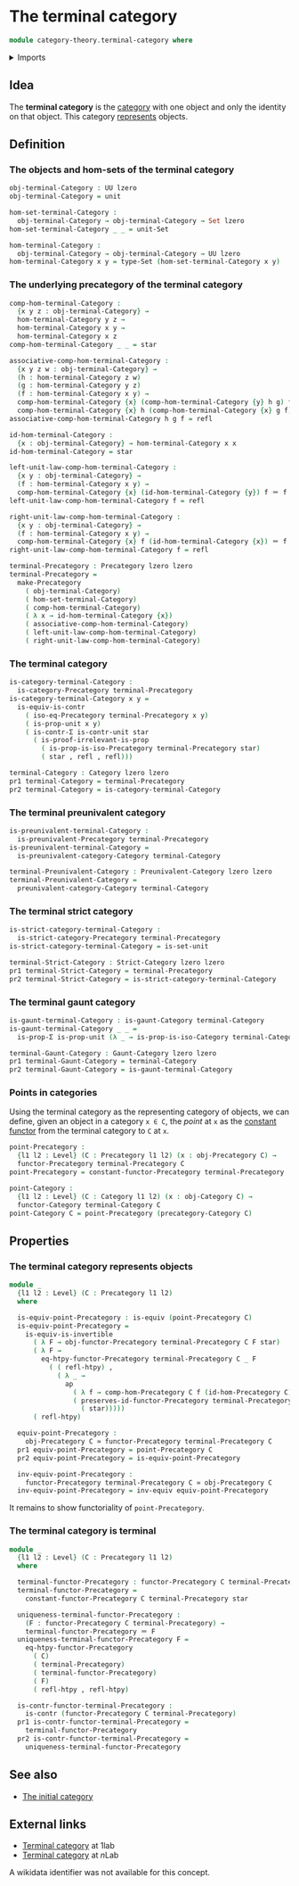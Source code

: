 # The terminal category

```agda
module category-theory.terminal-category where
```

<details><summary>Imports</summary>

```agda
open import category-theory.categories
open import category-theory.constant-functors
open import category-theory.functors-categories
open import category-theory.functors-precategories
open import category-theory.gaunt-categories
open import category-theory.isomorphisms-in-categories
open import category-theory.isomorphisms-in-precategories
open import category-theory.precategories
open import category-theory.preunivalent-categories
open import category-theory.strict-categories

open import foundation.action-on-identifications-functions
open import foundation.contractible-types
open import foundation.dependent-pair-types
open import foundation.equivalences
open import foundation.homotopies
open import foundation.identity-types
open import foundation.propositions
open import foundation.sets
open import foundation.unit-type
open import foundation.universe-levels
```

</details>

## Idea

The **terminal category** is the [category](category-theory.categories.md) with
one object and only the identity on that object. This category
[represents](category-theory.representable-functors-categories.md) objects.

## Definition

### The objects and hom-sets of the terminal category

```agda
obj-terminal-Category : UU lzero
obj-terminal-Category = unit

hom-set-terminal-Category :
  obj-terminal-Category → obj-terminal-Category → Set lzero
hom-set-terminal-Category _ _ = unit-Set

hom-terminal-Category :
  obj-terminal-Category → obj-terminal-Category → UU lzero
hom-terminal-Category x y = type-Set (hom-set-terminal-Category x y)
```

### The underlying precategory of the terminal category

```agda
comp-hom-terminal-Category :
  {x y z : obj-terminal-Category} →
  hom-terminal-Category y z →
  hom-terminal-Category x y →
  hom-terminal-Category x z
comp-hom-terminal-Category _ _ = star

associative-comp-hom-terminal-Category :
  {x y z w : obj-terminal-Category} →
  (h : hom-terminal-Category z w)
  (g : hom-terminal-Category y z)
  (f : hom-terminal-Category x y) →
  comp-hom-terminal-Category {x} (comp-hom-terminal-Category {y} h g) f ＝
  comp-hom-terminal-Category {x} h (comp-hom-terminal-Category {x} g f)
associative-comp-hom-terminal-Category h g f = refl

id-hom-terminal-Category :
  {x : obj-terminal-Category} → hom-terminal-Category x x
id-hom-terminal-Category = star

left-unit-law-comp-hom-terminal-Category :
  {x y : obj-terminal-Category} →
  (f : hom-terminal-Category x y) →
  comp-hom-terminal-Category {x} (id-hom-terminal-Category {y}) f ＝ f
left-unit-law-comp-hom-terminal-Category f = refl

right-unit-law-comp-hom-terminal-Category :
  {x y : obj-terminal-Category} →
  (f : hom-terminal-Category x y) →
  comp-hom-terminal-Category {x} f (id-hom-terminal-Category {x}) ＝ f
right-unit-law-comp-hom-terminal-Category f = refl

terminal-Precategory : Precategory lzero lzero
terminal-Precategory =
  make-Precategory
    ( obj-terminal-Category)
    ( hom-set-terminal-Category)
    ( comp-hom-terminal-Category)
    ( λ x → id-hom-terminal-Category {x})
    ( associative-comp-hom-terminal-Category)
    ( left-unit-law-comp-hom-terminal-Category)
    ( right-unit-law-comp-hom-terminal-Category)
```

### The terminal category

```agda
is-category-terminal-Category :
  is-category-Precategory terminal-Precategory
is-category-terminal-Category x y =
  is-equiv-is-contr
    ( iso-eq-Precategory terminal-Precategory x y)
    ( is-prop-unit x y)
    ( is-contr-Σ is-contr-unit star
      ( is-proof-irrelevant-is-prop
        ( is-prop-is-iso-Precategory terminal-Precategory star)
        ( star , refl , refl)))

terminal-Category : Category lzero lzero
pr1 terminal-Category = terminal-Precategory
pr2 terminal-Category = is-category-terminal-Category
```

### The terminal preunivalent category

```agda
is-preunivalent-terminal-Category :
  is-preunivalent-Precategory terminal-Precategory
is-preunivalent-terminal-Category =
  is-preunivalent-category-Category terminal-Category

terminal-Preunivalent-Category : Preunivalent-Category lzero lzero
terminal-Preunivalent-Category =
  preunivalent-category-Category terminal-Category
```

### The terminal strict category

```agda
is-strict-category-terminal-Category :
  is-strict-category-Precategory terminal-Precategory
is-strict-category-terminal-Category = is-set-unit

terminal-Strict-Category : Strict-Category lzero lzero
pr1 terminal-Strict-Category = terminal-Precategory
pr2 terminal-Strict-Category = is-strict-category-terminal-Category
```

### The terminal gaunt category

```agda
is-gaunt-terminal-Category : is-gaunt-Category terminal-Category
is-gaunt-terminal-Category _ _ =
  is-prop-Σ is-prop-unit (λ _ → is-prop-is-iso-Category terminal-Category star)

terminal-Gaunt-Category : Gaunt-Category lzero lzero
pr1 terminal-Gaunt-Category = terminal-Category
pr2 terminal-Gaunt-Category = is-gaunt-terminal-Category
```

### Points in categories

Using the terminal category as the representing category of objects, we can
define, given an object in a category `x ∈ C`, the _point_ at `x` as the
[constant functor](category-theory.constant-functors.md) from the terminal
category to `C` at `x`.

```agda
point-Precategory :
  {l1 l2 : Level} (C : Precategory l1 l2) (x : obj-Precategory C) →
  functor-Precategory terminal-Precategory C
point-Precategory = constant-functor-Precategory terminal-Precategory

point-Category :
  {l1 l2 : Level} (C : Category l1 l2) (x : obj-Category C) →
  functor-Category terminal-Category C
point-Category C = point-Precategory (precategory-Category C)
```

## Properties

### The terminal category represents objects

```agda
module _
  {l1 l2 : Level} (C : Precategory l1 l2)
  where

  is-equiv-point-Precategory : is-equiv (point-Precategory C)
  is-equiv-point-Precategory =
    is-equiv-is-invertible
      ( λ F → obj-functor-Precategory terminal-Precategory C F star)
      ( λ F →
        eq-htpy-functor-Precategory terminal-Precategory C _ F
          ( ( refl-htpy) ,
            ( λ _ →
              ap
                ( λ f → comp-hom-Precategory C f (id-hom-Precategory C))
                ( preserves-id-functor-Precategory terminal-Precategory C F
                  ( star)))))
      ( refl-htpy)

  equiv-point-Precategory :
    obj-Precategory C ≃ functor-Precategory terminal-Precategory C
  pr1 equiv-point-Precategory = point-Precategory C
  pr2 equiv-point-Precategory = is-equiv-point-Precategory

  inv-equiv-point-Precategory :
    functor-Precategory terminal-Precategory C ≃ obj-Precategory C
  inv-equiv-point-Precategory = inv-equiv equiv-point-Precategory
```

It remains to show functoriality of `point-Precategory`.

### The terminal category is terminal

```agda
module _
  {l1 l2 : Level} (C : Precategory l1 l2)
  where

  terminal-functor-Precategory : functor-Precategory C terminal-Precategory
  terminal-functor-Precategory =
    constant-functor-Precategory C terminal-Precategory star

  uniqueness-terminal-functor-Precategory :
    (F : functor-Precategory C terminal-Precategory) →
    terminal-functor-Precategory ＝ F
  uniqueness-terminal-functor-Precategory F =
    eq-htpy-functor-Precategory
      ( C)
      ( terminal-Precategory)
      ( terminal-functor-Precategory)
      ( F)
      ( refl-htpy , refl-htpy)

  is-contr-functor-terminal-Precategory :
    is-contr (functor-Precategory C terminal-Precategory)
  pr1 is-contr-functor-terminal-Precategory =
    terminal-functor-Precategory
  pr2 is-contr-functor-terminal-Precategory =
    uniqueness-terminal-functor-Precategory
```

## See also

- [The initial category](category-theory.initial-category.md)

## External links

- [Terminal category](https://1lab.dev/Cat.Instances.Shape.Terminal.html) at
  1lab
- [Terminal category](https://ncatlab.org/nlab/show/terminal+category) at $n$Lab

A wikidata identifier was not available for this concept.
